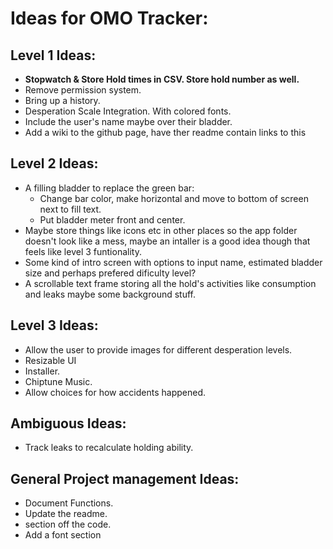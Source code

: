 # Ideas for OMO Tracker:

## Level 1 Ideas:
* **Stopwatch & Store Hold times in CSV. Store hold number as well.**
* Remove permission system.
* Bring up a history.
* Desperation Scale Integration. With colored fonts.
* Include the user's name maybe over their bladder.
* Add a wiki to the github page, have ther readme contain links to this


## Level 2 Ideas:
* A filling bladder to replace the green bar:
    * Change bar color, make horizontal and move to bottom of screen next to fill text.
    * Put bladder meter front and center.
* Maybe store things like icons etc in other places so the app folder doesn't look like a mess, maybe an intaller is a good idea though that feels like level 3 funtionality.
* Some kind of intro screen with options to input name, estimated bladder size and perhaps prefered dificulty level?
* A scrollable text frame storing all the hold's activities like consumption and leaks maybe some background stuff.

## Level 3 Ideas:
* Allow the user to provide images for different desperation levels.
* Resizable UI
* Installer.
* Chiptune Music.
* Allow choices for how accidents happened.

## Ambiguous Ideas:
* Track leaks to recalculate holding ability.

## General Project management Ideas:
* Document Functions.
* Update the readme.
* section off the code.
* Add a font section